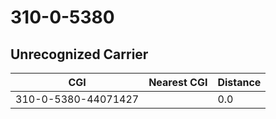 # 310-0-5380
## Unrecognized Carrier


| CGI | Nearest CGI | Distance |
|-----|-------------|----------|
| 310-0-5380-44071427 |  | 0.0 |

